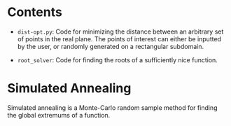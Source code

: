 # Contents

- ``dist-opt.py``: Code for minimizing the distance between an arbitrary set of points in the real plane. The points of interest can either be inputted by the user, or randomly generated on a rectangular subdomain. 

- ``root_solver``: Code for finding the roots of a sufficiently nice function.


# Simulated Annealing

Simulated annealing is a Monte-Carlo random sample method for finding the global extremums of a function. 

